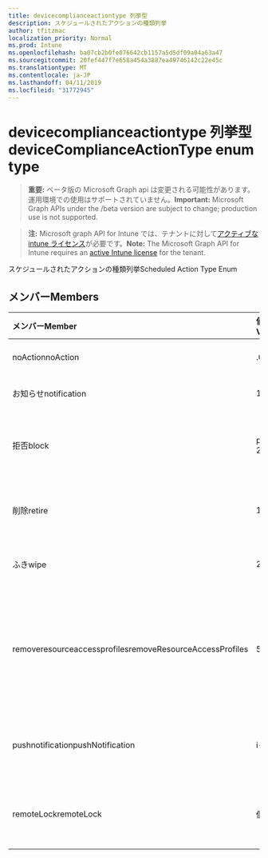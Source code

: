 ```yaml
---
title: devicecomplianceactiontype 列挙型
description: スケジュールされたアクションの種類列挙
author: tfitzmac
localization_priority: Normal
ms.prod: Intune
ms.openlocfilehash: ba07cb2b0fe076642cb1157a5d5df09a04a63a47
ms.sourcegitcommit: 20fef447f7e658a454a3887ea49746142c22e45c
ms.translationtype: MT
ms.contentlocale: ja-JP
ms.lasthandoff: 04/11/2019
ms.locfileid: "31772945"
---
```

# <a name="devicecomplianceactiontype-enum-type"></a><span data-ttu-id="d6f18-103">devicecomplianceactiontype 列挙型</span><span class="sxs-lookup"><span data-stu-id="d6f18-103">deviceComplianceActionType enum type</span></span>

> <span data-ttu-id="d6f18-104">**重要:** ベータ版の Microsoft Graph api は変更される可能性があります。運用環境での使用はサポートされていません。</span><span class="sxs-lookup"><span data-stu-id="d6f18-104">**Important:** Microsoft Graph APIs under the /beta version are subject to change; production use is not supported.</span></span>

> <span data-ttu-id="d6f18-105">**注:** Microsoft graph API for Intune では、テナントに対して[アクティブな intune ライセンス](https://go.microsoft.com/fwlink/?linkid=839381)が必要です。</span><span class="sxs-lookup"><span data-stu-id="d6f18-105">**Note:** The Microsoft Graph API for Intune requires an [active Intune license](https://go.microsoft.com/fwlink/?linkid=839381) for the tenant.</span></span>

<span data-ttu-id="d6f18-106">スケジュールされたアクションの種類列挙</span><span class="sxs-lookup"><span data-stu-id="d6f18-106">Scheduled Action Type Enum</span></span>

## <a name="members"></a><span data-ttu-id="d6f18-107">メンバー</span><span class="sxs-lookup"><span data-stu-id="d6f18-107">Members</span></span>
|<span data-ttu-id="d6f18-108">メンバー</span><span class="sxs-lookup"><span data-stu-id="d6f18-108">Member</span></span>|<span data-ttu-id="d6f18-109">値</span><span class="sxs-lookup"><span data-stu-id="d6f18-109">Value</span></span>|<span data-ttu-id="d6f18-110">説明</span><span class="sxs-lookup"><span data-stu-id="d6f18-110">Description</span></span>|
|:---|:---|:---|
|<span data-ttu-id="d6f18-111">noAction</span><span class="sxs-lookup"><span data-stu-id="d6f18-111">noAction</span></span>|<span data-ttu-id="d6f18-112">.0</span><span class="sxs-lookup"><span data-stu-id="d6f18-112">0</span></span>|<span data-ttu-id="d6f18-113">アクションなし</span><span class="sxs-lookup"><span data-stu-id="d6f18-113">No Action</span></span>|
|<span data-ttu-id="d6f18-114">お知らせ</span><span class="sxs-lookup"><span data-stu-id="d6f18-114">notification</span></span>|<span data-ttu-id="d6f18-115">1-d</span><span class="sxs-lookup"><span data-stu-id="d6f18-115">1</span></span>|<span data-ttu-id="d6f18-116">通知の送信</span><span class="sxs-lookup"><span data-stu-id="d6f18-116">Send Notification</span></span>|
|<span data-ttu-id="d6f18-117">拒否</span><span class="sxs-lookup"><span data-stu-id="d6f18-117">block</span></span>|<span data-ttu-id="d6f18-118">pbm-2</span><span class="sxs-lookup"><span data-stu-id="d6f18-118">2</span></span>|<span data-ttu-id="d6f18-119">AAD でデバイスをブロックする</span><span class="sxs-lookup"><span data-stu-id="d6f18-119">Block the device in AAD</span></span>|
|<span data-ttu-id="d6f18-120">削除</span><span class="sxs-lookup"><span data-stu-id="d6f18-120">retire</span></span>|<span data-ttu-id="d6f18-121">1/3</span><span class="sxs-lookup"><span data-stu-id="d6f18-121">3</span></span>|<span data-ttu-id="d6f18-122">デバイスをインベントリから削除する</span><span class="sxs-lookup"><span data-stu-id="d6f18-122">Retire the device</span></span>|
|<span data-ttu-id="d6f18-123">ふき</span><span class="sxs-lookup"><span data-stu-id="d6f18-123">wipe</span></span>|<span data-ttu-id="d6f18-124">2/4</span><span class="sxs-lookup"><span data-stu-id="d6f18-124">4</span></span>|<span data-ttu-id="d6f18-125">デバイスをワイプする</span><span class="sxs-lookup"><span data-stu-id="d6f18-125">Wipe the device</span></span>|
|<span data-ttu-id="d6f18-126">removeresourceaccessprofiles</span><span class="sxs-lookup"><span data-stu-id="d6f18-126">removeResourceAccessProfiles</span></span>|<span data-ttu-id="d6f18-127">5</span><span class="sxs-lookup"><span data-stu-id="d6f18-127">5</span></span>|<span data-ttu-id="d6f18-128">デバイスからリソースアクセスプロファイルを削除する</span><span class="sxs-lookup"><span data-stu-id="d6f18-128">Remove Resource Access Profiles from the device</span></span>|
|<span data-ttu-id="d6f18-129">pushnotification</span><span class="sxs-lookup"><span data-stu-id="d6f18-129">pushNotification</span></span>|<span data-ttu-id="d6f18-130">i-9</span><span class="sxs-lookup"><span data-stu-id="d6f18-130">9</span></span>|<span data-ttu-id="d6f18-131">デバイスへのプッシュ通知の送信</span><span class="sxs-lookup"><span data-stu-id="d6f18-131">Send push notification to device</span></span>|
|<span data-ttu-id="d6f18-132">remoteLock</span><span class="sxs-lookup"><span data-stu-id="d6f18-132">remoteLock</span></span>|<span data-ttu-id="d6f18-133">個</span><span class="sxs-lookup"><span data-stu-id="d6f18-133">10</span></span>|<span data-ttu-id="d6f18-134">デバイスをリモートでロックする</span><span class="sxs-lookup"><span data-stu-id="d6f18-134">Remotely lock the device</span></span>|





